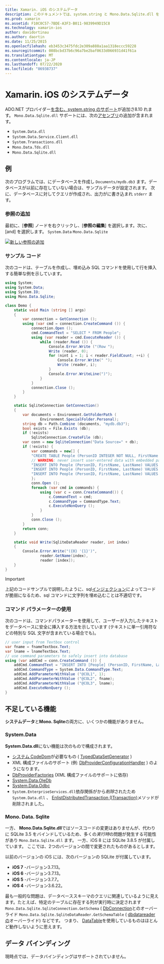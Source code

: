 ```yaml
---
title: Xamarin. iOS のシステムデータ
description: このドキュメントでは、system.string と Mono.Data.Sqlite.dll を使用して、Xamarin. iOS アプリケーションの SQLite データにアクセスする方法について説明します。
ms.prod: xamarin
ms.assetid: F10C0C57-7BDE-A3F3-B011-9839949D15C8
ms.technology: xamarin-ios
author: davidortinau
ms.author: daortin
ms.date: 11/25/2015
ms.openlocfilehash: eb3453c3475fdc2e309a888a1aa1318eccc59228
ms.sourcegitcommit: 008bcbd37b6c96a7be2baf0633d066931d41f61a
ms.translationtype: MT
ms.contentlocale: ja-JP
ms.lasthandoff: 07/22/2020
ms.locfileid: "86938737"
---
```

# <a name="systemdata-in-xamarinios"></a>Xamarin. iOS のシステムデータ

ADO.NET プロバイダー[を含む、system.string のサポート](xref:System.Data)が追加さ8.10 れます。 `Mono.Data.Sqlite.dll` サポートには、次の[アセンブリ](~/cross-platform/internals/available-assemblies.md)の追加が含まれます。

- `System.Data.dll`
- `System.Data.Service.Client.dll`
- `System.Transactions.dll`
- `Mono.Data.Tds.dll`
- `Mono.Data.Sqlite.dll`

<a name="Example"></a>

## <a name="example"></a>例

次のプログラムでは、にデータベースを作成し `Documents/mydb.db3` ます。データベースが以前に存在していない場合は、サンプルデータが設定されます。 次に、データベースに対してクエリが作成され、出力がに書き込まれ `stderr` ます。

### <a name="add-references"></a>参照の追加

最初に、[**参照**] ノードを右クリックし、[**参照の編集**] を選択します。次に、[and] を選択します。 `System.Data` `Mono.Data.Sqlite`

[![新しい参照の追加](system.data-images/edit-references-sml.png)](system.data-images/edit-references.png#lightbox)

### <a name="sample-code"></a>サンプル コード

次のコードは、テーブルを作成し、埋め込み SQL コマンドを使用して行を挿入する簡単な例を示しています。

```csharp
using System;
using System.Data;
using System.IO;
using Mono.Data.Sqlite;

class Demo {
    static void Main (string [] args)
    {
        var connection = GetConnection ();
        using (var cmd = connection.CreateCommand ()) {
            connection.Open ();
            cmd.CommandText = "SELECT * FROM People";
            using (var reader = cmd.ExecuteReader ()) {
                while (reader.Read ()) {
                    Console.Error.Write ("(Row ");
                    Write (reader, 0);
                    for (nint i = 1; i < reader.FieldCount; ++i) {
                        Console.Error.Write(" ");
                        Write (reader, i);
                    }
                    Console.Error.WriteLine(")");
                }
            }
            connection.Close ();
        }
    }

    static SqliteConnection GetConnection()
    {
        var documents = Environment.GetFolderPath (
                Environment.SpecialFolder.Personal);
        string db = Path.Combine (documents, "mydb.db3");
        bool exists = File.Exists (db);
        if (!exists)
            SqliteConnection.CreateFile (db);
        var conn = new SqliteConnection("Data Source=" + db);
        if (!exists) {
            var commands = new[] {
            "CREATE TABLE People (PersonID INTEGER NOT NULL, FirstName ntext, LastName ntext)",
            // WARNING: never insert user-entered data with embedded parameter values
            "INSERT INTO People (PersonID, FirstName, LastName) VALUES (1, 'First', 'Last')",
            "INSERT INTO People (PersonID, FirstName, LastName) VALUES (2, 'Dewey', 'Cheatem')",
            "INSERT INTO People (PersonID, FirstName, LastName) VALUES (3, 'And', 'How')",
            };
            conn.Open ();
            foreach (var cmd in commands) {
                using (var c = conn.CreateCommand()) {
                    c.CommandText = cmd;
                    c.CommandType = CommandType.Text;
                    c.ExecuteNonQuery ();
                }
            }
            conn.Close ();
        }
        return conn;
    }

    static void Write(SqliteDataReader reader, int index)
    {
        Console.Error.Write("({0} '{1}')",
                reader.GetName(index),
                reader [index]);
    }
}
```

> [!IMPORTANT]
> 上記のコードサンプルで説明したように、sql[インジェクション](https://en.wikipedia.org/wiki/SQL_injection)によってコードが脆弱になるため、sql コマンドに文字列を埋め込むことは不適切です。

### <a name="using-command-parameters"></a>コマンド パラメーターの使用

次のコードは、コマンドパラメーターを使用して、ユーザーが入力したテキストをデータベースに安全に挿入する方法を示しています (テキストに単一引用符などの特別な SQL 文字が含まれている場合でも)。

```csharp
// user input from Textbox control
var fname = fnameTextbox.Text;
var lname = lnameTextbox.Text;
// use command parameters to safely insert into database
using (var addCmd = conn.CreateCommand ()) {
    addCmd.CommandText = "INSERT INTO [People] (PersonID, FirstName, LastName) VALUES (@COL1, @COL2, @COL3)";
    addCmd.CommandType = System.Data.CommandType.Text;
    addCmd.AddParameterWithValue ("@COL1", 1);
    addCmd.AddParameterWithValue ("@COL2", fname);
    addCmd.AddParameterWithValue ("@COL3", lname);
    addCmd.ExecuteNonQuery ();
}
```

<a name="Missing_Functionality"></a>

## <a name="missing-functionality"></a>不足している機能

**システムデータ**と**Mono. Sqlite**の両方に、いくつかの機能がありません。

<a name="System.Data"></a>

### <a name="systemdata"></a>System.Data

**System.Data.dll**にない機能は次のもので構成されます。

- [システム CodeDom](xref:System.CodeDom)が必要なもの ( [TypedDataSetGenerator](xref:System.Data.TypedDataSetGenerator) )
- XML 構成ファイルのサポート (例: [DbProviderConfigurationHandler](xref:System.Data.Common.DbProviderConfigurationHandler) ) のようになります。
- [DbProviderFactories](xref:System.Data.Common.DbProviderFactories) (XML 構成ファイルのサポートに依存)
- [System.Data.OleDb](xref:System.Data.OleDb)
- [System.Data.Odbc](xref:System.Data.Odbc)
- `System.EnterpriseServices.dll`依存関係がから*削除*されたため `System.Data.dll` 、 [EnlistDistributedTransaction (ITransaction)](xref:System.Data.SqlClient.SqlConnection.EnlistDistributedTransaction*)メソッドが削除されました。

<a name="Mono.Data.Sqlite"></a>

### <a name="monodatasqlite"></a>Mono. Data. Sqlite

一方、 **Mono.Data.Sqlite.dll**ではソースコードの変更はありませんが、代わりに SQLite 3.5 をバインドしているため、多くの*実行時*の問題が発生する可能性があり `Mono.Data.Sqlite.dll` ます。 一方、iOS 8 には SQLite 3.8.5 が付属しています。 ここでは、2つのバージョンの間で変更されたものがあるとします。

以前のバージョンの iOS には、次のバージョンの SQLite が付属しています。

- **iOS 7** -バージョン3.7.13。
- **iOS 6** -バージョン3.7.13。
- **iOS 5** -バージョン3.7.7。
- **iOS 4** -バージョン3.6.22。

最も一般的な問題は、データベーススキーマのクエリに関連しているように見えます。たとえば、特定のテーブルに存在する列が実行時に決定されます `Mono.Data.Sqlite.SqliteConnection.GetSchema` ( [DbConnection](xref:System.Data.Common.DbConnection.GetSchema)とのオーバーライド `Mono.Data.Sqlite.SqliteDataReader.GetSchemaTable` ( [dbdatareader の](xref:System.Data.Common.DbDataReader.GetSchemaTable)オーバーライド) などです。 つまり、 [DataTable](xref:System.Data.DataTable)を使用しているものはほとんど動作しないように思えます。

<a name="Data_Binding"></a>

## <a name="data-binding"></a>データ バインディング

現時点では、データバインディングはサポートされていません。
